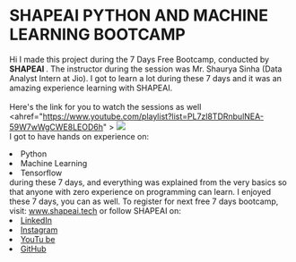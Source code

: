 # SHAPEAI PYTHON AND MACHINE LEARNING BOOTCAMP     
Hi I made this project during the 7 Days Free Bootcamp, conducted by <b> SHAPEAI </b>. The instructor during the session was Mr. Shaurya Sinha (Data Analyst Intern at Jio). I got to learn a lot during these 7 days and it was an amazing experience learning with SHAPEAI. <br><br>Here's the link for you to watch the sessions as well<br> <ahref="https://www.youtube.com/playlist?list=PL7zl8TDRnbulNEA-59W7wWgCWE8LEOD6h" > <img src="https://github.com/ShapeAI/PYTHON-AND-DATA-ANALYTICS/blob/main/YOUTUBE%2 0THUMBNAIL-5.png"> </a> <br>I got to have hands on experience on: <li>Python <li>Machine Learning <li>Tensorflow <br>during these 7 days, and everything was explained from the very basics so that anyone with zero experience on programming can learn. I enjoyed these 7 days, you can as well. To register for next free 7 days bootcamp, visit: <a href="https://www.shapeai.tech"> www.shapeai.tech</a> or follow SHAPEAI on: <li><a href= "https://in.linkedin.com/company/shapeai">LinkedIn</a> <li><a href= "https://www.instagram.com/shape.ai/?hl=en">Instagram</a> <li><a href= "https://www.youtube.com/channel/UCTUvDLTW9meuDXWcbmISPdA">YouTu be</a> <li><a href= "https://github.com/shapeai">GitHub</a>
